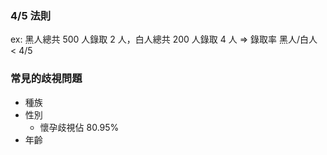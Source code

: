 ### 4/5 法則

ex: 黑人總共 500 人錄取 2 人，白人總共 200 人錄取 4 人 => 錄取率 黑人/白人 < 4/5

### 常見的歧視問題

- 種族
- 性別
	- 懷孕歧視佔 80.95%
- 年齡